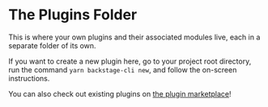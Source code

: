 # The Plugins Folder

This is where your own plugins and their associated modules live, each in a
separate folder of its own.

If you want to create a new plugin here, go to your project root directory, run
the command `yarn backstage-cli new`, and follow the on-screen instructions.

You can also check out existing plugins on [the plugin marketplace](https://backstage.io/plugins)!
